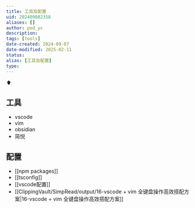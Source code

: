 ```yaml
---
title: 工具及配置
uid: 202409082358
aliases: []
author: ped_yc
description: 
tags: [tools]
date-created: 2024-09-07
date-modified: 2025-02-11
status: 
alias: [工具及配置]
type: 
---
```


⬆

## 工具

- vscode
- vim
- obsidian
- 简悦

## 配置

- [[npm packages]]
- [[tsconfig]]
- [[vscode配置]]
- [[ClippingVault/SimpRead/output/16-vscode + vim 全键盘操作高效搭配方案|16-vscode + vim 全键盘操作高效搭配方案]]
